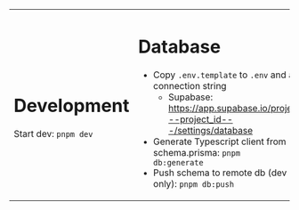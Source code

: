 <table>
<tr>
<td>
<h1>Development</h1>
Start dev: <code>pnpm dev</code>
</td>
<td>
<h1>Database</h1>

- Copy <code>.env.template</code> to <code>.env</code> and add connection string
  - Supabase: https://app.supabase.io/project/---project_id---/settings/database
- Generate Typescript client from schema.prisma: <code>pnpm db:generate</code>
- Push schema to remote db (dev only): <code>pnpm db:push</code>
</td>
</tr>
</table>
